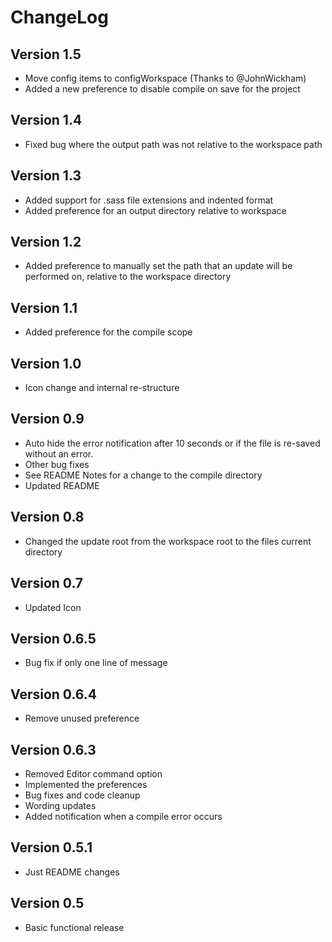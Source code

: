 # ChangeLog

## Version 1.5
- Move config items to configWorkspace (Thanks to @JohnWickham)
- Added a new preference to disable compile on save for the project

## Version 1.4
- Fixed bug where the output path was not relative to the workspace path

## Version 1.3
- Added support for .sass file extensions and indented format
- Added preference for an output directory relative to workspace

## Version 1.2
- Added preference to manually set the path that an update will be performed on, relative to the workspace directory

## Version 1.1
- Added preference for the compile scope

## Version 1.0
- Icon change and internal re-structure

## Version 0.9
- Auto hide the error notification after 10 seconds or if the file is re-saved without an error.
- Other bug fixes
- See README Notes for a change to the compile directory
- Updated README

## Version 0.8
- Changed the update root from the workspace root to the files current directory

## Version 0.7
- Updated Icon

## Version 0.6.5
- Bug fix if only one line of message

## Version 0.6.4
- Remove unused preference

## Version 0.6.3
- Removed Editor command option
- Implemented the preferences
- Bug fixes and code cleanup
- Wording updates
- Added notification when a compile error occurs

## Version 0.5.1
- Just README changes

## Version 0.5

- Basic functional release
